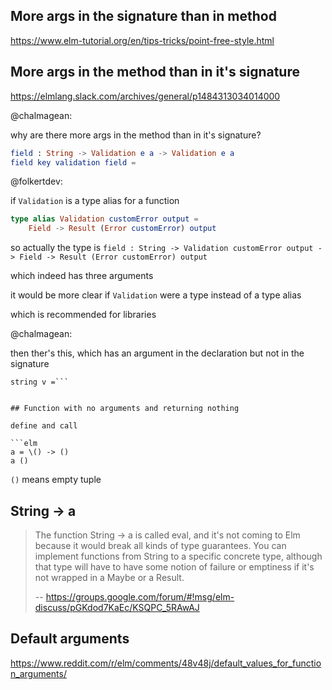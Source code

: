 ## More args in the signature than in method

https://www.elm-tutorial.org/en/tips-tricks/point-free-style.html

## More args in the method than in it's signature

https://elmlang.slack.com/archives/general/p1484313034014000

@chalmagean:

why are there more args in the method than in it's signature?

```elm
field : String -> Validation e a -> Validation e a
field key validation field =
```

@folkertdev:

if `Validation` is a type alias for a function

```elm
type alias Validation customError output =
    Field -> Result (Error customError) output
```

so actually the type is `field : String -> Validation customError output -> Field -> Result (Error customError) output`
 
which indeed has three arguments

it would be more clear if `Validation` were a type instead of a type alias

which is recommended for libraries

@chalmagean:

then ther's this, which has an argument in the declaration but not in the signature
```string : Validation e String
string v =```


## Function with no arguments and returning nothing

define and call

```elm
a = \() -> ()
a ()
```

`()` means empty tuple

## String -> a

>The function String -> a is called eval, and it's not coming to Elm because it would break all kinds of type guarantees. You can implement functions from String to a specific concrete type, although that type will have to have some notion of failure or emptiness if it's not wrapped in a Maybe or a Result.
>
>-- https://groups.google.com/forum/#!msg/elm-discuss/pGKdod7KaEc/KSQPC_5RAwAJ


## Default arguments

https://www.reddit.com/r/elm/comments/48v48j/default_values_for_function_arguments/
